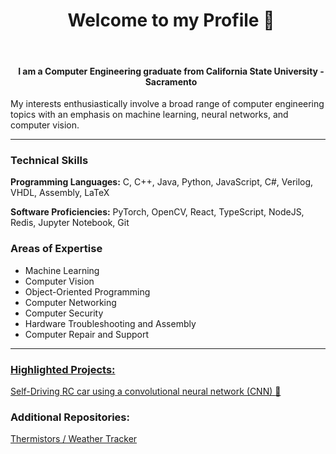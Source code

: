 # <div align="center" style="margin-left: 10px;">Welcome to my Profile 👋</div>

<br />

#### <div align="center" style="margin-left: 10px;">I am a Computer Engineering graduate from California State University - Sacramento </div>

My interests enthusiastically involve a broad range of computer engineering topics with an emphasis on machine learning, neural networks, and computer vision.

---

### Technical Skills

**Programming Languages:** C, C++, Java, Python, JavaScript, C#, Verilog, VHDL, Assembly, LaTeX

**Software Proficiencies:** PyTorch, OpenCV, React, TypeScript, NodeJS, Redis, Jupyter Notebook, Git

### Areas of Expertise

- Machine Learning
- Computer Vision
- Object-Oriented Programming
- Computer Networking
- Computer Security
- Hardware Troubleshooting and Assembly
- Computer Repair and Support

---

### <u>Highlighted Projects:</u><br/>
<a href="https://github.com/RyanAboueljoud/Self-Driving-RC-Car">Self-Driving RC car using a convolutional neural network (CNN) :robot:</a><br/>  

### Additional Repositories:<br/>
<a href="https://bitbucket.org/thermistors/src/src/master/">Thermistors / Weather Tracker</a>
